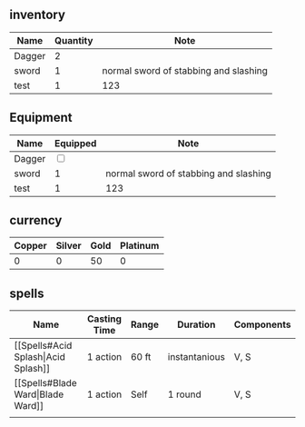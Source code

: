 
## inventory

| Name   | Quantity | Note                                  |
| ------ | -------- | ------------------------------------- |
| Dagger | 2        |                                       |
| sword  | 1        | normal sword of stabbing and slashing |
| test   | 1        | 123                                   |


## Equipment

| Name   | Equipped                          | Note                                  |
| ------ | --------------------------------- | ------------------------------------- |
| Dagger | <input type="checkbox" unchecked> |                                       |
| sword  | 1                                 | normal sword of stabbing and slashing |
| test   | 1                                 | 123                                   |

## currency

| Copper | Silver | Gold | Platinum |
| ------ | ------ | ---- | -------- |
| 0      | 0      | 50   | 0        |

## spells
| Name                                | Casting Time | Range | Duration      | Components |
| ----------------------------------- | ------------ | ----- | ------------- | ---------- |
| [[Spells#Acid Splash\|Acid Splash]] | 1 action     | 60 ft | instantanious | V, S       |
| [[Spells#Blade Ward\|Blade Ward]]   | 1 action     | Self  | 1 round       | V, S       |
|                                     |              |       |               |            |

